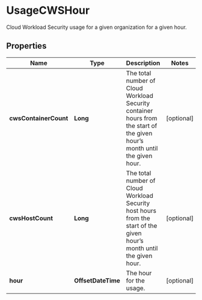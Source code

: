# UsageCWSHour

Cloud Workload Security usage for a given organization for a given hour.

## Properties

| Name                  | Type               | Description                                                                                                                | Notes      |
| --------------------- | ------------------ | -------------------------------------------------------------------------------------------------------------------------- | ---------- |
| **cwsContainerCount** | **Long**           | The total number of Cloud Workload Security container hours from the start of the given hour’s month until the given hour. | [optional] |
| **cwsHostCount**      | **Long**           | The total number of Cloud Workload Security host hours from the start of the given hour’s month until the given hour.      | [optional] |
| **hour**              | **OffsetDateTime** | The hour for the usage.                                                                                                    | [optional] |
